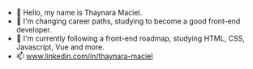 - 👋 Hello, my name is Thaynara Maciel.
- 👀 I'm changing career paths, studying to become a good front-end developer.
- 🌱 I'm currently following a front-end roadmap, studying HTML, CSS, Javascript, Vue and more.
- 📫 www.linkedin.com/in/thaynara-maciel

<!---
sfthay/sfthay is a ✨ special ✨ repository because its `README.md` (this file) appears on your GitHub profile.
You can click the Preview link to take a look at your changes.
--->
